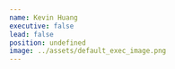 ```yaml
---
name: Kevin Huang
executive: false
lead: false
position: undefined
image: ../assets/default_exec_image.png
---
```


